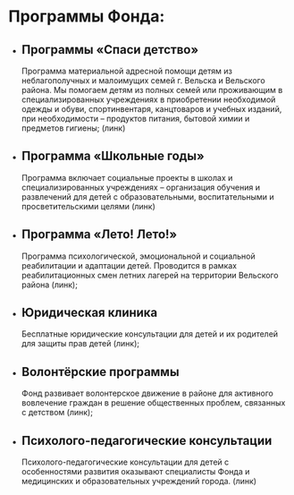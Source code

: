 <h1>Программы Фонда:</h1> 
<ul>
<li><h2>Программы «Спаси детство»</h2></li> 
Программа материальной адресной помощи детям из неблагополучных и малоимущих семей г. Вельска и Вельского района. Мы помогаем детям из полных семей или проживающим в специализированных учреждениях в приобретении необходимой одежды и обуви, спортинвентаря, канцтоваров и учебных изданий, при необходимости – продуктов питания, бытовой химии и предметов гигиены;  (линк)
<li><h2>Программа «Школьные годы»</h2></li> 
Программа включает социальные проекты в школах и специализированных учреждениях – организация обучения и развлечений для детей с образовательными, воспитательными и просветительскими целями (линк)
<li><h2>Программа «Лето! Лето!»</h2></li>
Программа психологической, эмоциональной и социальной реабилитации и адаптации детей. Проводится в рамках реабилитационных смен летних лагерей на территории Вельского района (линк);
<li><h2>Юридическая клиника</h2></li> 
Бесплатные юридические консультации для детей и их родителей для защиты прав детей (линк);
<li><h2>Волонтёрские программы</h2></li>
Фонд развивает волонтерское движение в районе для активного вовлечение граждан в решение общественных проблем, связанных с детством (линк);  
<li><h2>Психолого-педагогические консультации</h2></li>
Психолого-педагогические консультации для детей с особенностями развития оказывают специалисты Фонда и медицинских и образовательных учреждений города. (линк)

